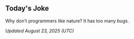 ## Today's Joke
Why don't programmers like nature? It has too many bugs.

*Updated August 23, 2025 (UTC)*
